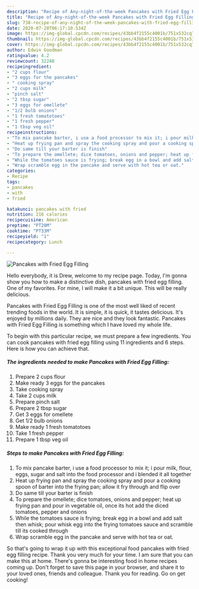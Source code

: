 ```yaml
---
description: "Recipe of Any-night-of-the-week Pancakes with Fried Egg Filling"
title: "Recipe of Any-night-of-the-week Pancakes with Fried Egg Filling"
slug: 738-recipe-of-any-night-of-the-week-pancakes-with-fried-egg-filling
date: 2020-07-28T06:17:10.534Z
image: https://img-global.cpcdn.com/recipes/43bb4f2155c4001b/751x532cq70/pancakes-with-fried-egg-filling-recipe-main-photo.jpg
thumbnail: https://img-global.cpcdn.com/recipes/43bb4f2155c4001b/751x532cq70/pancakes-with-fried-egg-filling-recipe-main-photo.jpg
cover: https://img-global.cpcdn.com/recipes/43bb4f2155c4001b/751x532cq70/pancakes-with-fried-egg-filling-recipe-main-photo.jpg
author: Edwin Goodman
ratingvalue: 4.2
reviewcount: 32248
recipeingredient:
- "2 cups flour"
- "3 eggs for the pancakes"
- " cooking spray"
- "2 cups milk"
- "pinch salt"
- "2 tbsp sugar"
- "3 eggs for omellete"
- "1/2 bulb onions"
- "1 fresh tomatotoes"
- "1 fresh pepper"
- "1 tbsp veg oil"
recipeinstructions:
- "To mix pancake barter, i use a food processor to mix it; i pour milk, flour, eggs, sugar and salt into the food processor and i blended it all together"
- "Heat up frying pan and spray the cooking spray and pour a cooking spoon of barter into the frying pan; allow it fry through and flip over"
- "Do same till your barter is finish"
- "To prepare the omellete; dice tomatoes, onions and pepper; heat up frying pan and pour in vegetable oil, once its hot add the diced tomatoes, pepper and onions"
- "While the tomatoes sauce is frying; break egg in a bowl and add salt then whisk; pour whisk egg into the frying tomatoes sauce and scramble till its cooked through"
- "Wrap scramble egg in the pancake and serve with hot tea or oat."
categories:
- Recipe
tags:
- pancakes
- with
- fried

katakunci: pancakes with fried 
nutrition: 216 calories
recipecuisine: American
preptime: "PT20M"
cooktime: "PT33M"
recipeyield: "1"
recipecategory: Lunch

---
```



![Pancakes with Fried Egg Filling](https://img-global.cpcdn.com/recipes/43bb4f2155c4001b/751x532cq70/pancakes-with-fried-egg-filling-recipe-main-photo.jpg)

Hello everybody, it is Drew, welcome to my recipe page. Today, I'm gonna show you how to make a distinctive dish, pancakes with fried egg filling. One of my favorites. For mine, I will make it a bit unique. This will be really delicious.



Pancakes with Fried Egg Filling is one of the most well liked of recent trending foods in the world. It is simple, it is quick, it tastes delicious. It's enjoyed by millions daily. They are nice and they look fantastic. Pancakes with Fried Egg Filling is something which I have loved my whole life.


To begin with this particular recipe, we must prepare a few ingredients. You can cook pancakes with fried egg filling using 11 ingredients and 6 steps. Here is how you can achieve that.

<!--inarticleads1-->

##### The ingredients needed to make Pancakes with Fried Egg Filling:

1. Prepare 2 cups flour
1. Make ready 3 eggs for the pancakes
1. Take  cooking spray
1. Take 2 cups milk
1. Prepare pinch salt
1. Prepare 2 tbsp sugar
1. Get 3 eggs for omellete
1. Get 1/2 bulb onions
1. Make ready 1 fresh tomatotoes
1. Take 1 fresh pepper
1. Prepare 1 tbsp veg oil




<!--inarticleads2-->

##### Steps to make Pancakes with Fried Egg Filling:

1. To mix pancake barter, i use a food processor to mix it; i pour milk, flour, eggs, sugar and salt into the food processor and i blended it all together
1. Heat up frying pan and spray the cooking spray and pour a cooking spoon of barter into the frying pan; allow it fry through and flip over
1. Do same till your barter is finish
1. To prepare the omellete; dice tomatoes, onions and pepper; heat up frying pan and pour in vegetable oil, once its hot add the diced tomatoes, pepper and onions
1. While the tomatoes sauce is frying; break egg in a bowl and add salt then whisk; pour whisk egg into the frying tomatoes sauce and scramble till its cooked through
1. Wrap scramble egg in the pancake and serve with hot tea or oat.




So that's going to wrap it up with this exceptional food pancakes with fried egg filling recipe. Thank you very much for your time. I am sure that you can make this at home. There's gonna be interesting food in home recipes coming up. Don't forget to save this page in your browser, and share it to your loved ones, friends and colleague. Thank you for reading. Go on get cooking!
